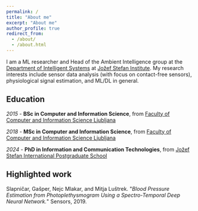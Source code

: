 ```yaml
---
permalink: /
title: "About me"
excerpt: "About me"
author_profile: true
redirect_from: 
  - /about/
  - /about.html
---
```


I am a ML researcher and Head of the Ambient Intelligence group at the [Department of Intelligent Systems](https://dis.ijs.si/) at [Jožef Stefan Institute](https://ijs.si/ijsw). My research interests include sensor data analysis (with focus on contact-free sensors), physiological signal estimation, and ML/DL in general.

## Education
*2015* - **BSc in Computer and Information Science**, from [Faculty of Computer and Information Science Ljubljana](https://fri.uni-lj.si/en)

*2018* - **MSc in Computer and Information Science**, from [Faculty of Computer and Information Science Ljubljana](https://fri.uni-lj.si/en)

*2024* - **PhD in Information and Communication Technologies**, from [Jožef Stefan International Postgraduate School](https://www.mps.si/en/)

## Highlighted work
Slapničar, Gašper, Nejc Mlakar, and Mitja Luštrek. "*Blood Pressure Estimation from Photoplethysmogram Using a Spectro-Temporal Deep Neural Network.*" Sensors, 2019.
